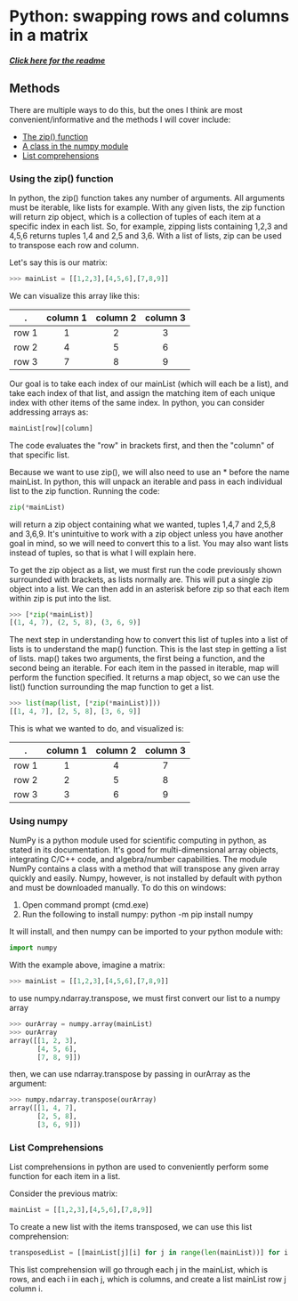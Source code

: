 # Python: swapping rows and columns in a matrix
##### [Click here for the readme](README.md)

## Methods

There are multiple ways to do this, but the ones I think are most convenient/informative and the methods I will cover include:

* [The zip() function](#zip)
* [A class in the numpy module](#numpy)
* [List comprehensions](#list)
<a id="zip"></a>
### Using the zip() function

In python, the zip() function takes any number of arguments. All arguments must be iterable, like lists for example. With any given lists, the zip function will return zip object, which is a collection of tuples of each item at a specific index in each list. So, for example, zipping lists containing 1,2,3 and 4,5,6 returns tuples 1,4 and 2,5 and 3,6. With a list of lists, zip can be used to transpose each row and column. 

Let's say this is our matrix:
```python
>>> mainList = [[1,2,3],[4,5,6],[7,8,9]]
```
We can visualize this array like this:

. | column 1 | column 2 | column 3
--- |:---:|:---:|:---:
row 1 | 1 | 2 | 3
row 2 | 4 | 5 | 6
row 3 | 7 | 8 | 9

Our goal is to take each index of our mainList (which will each be a list), and take each index of that list, and assign the matching item of each unique index with other items of the same index. In python, you can consider addressing arrays as: 
```python
mainList[row][column]
```
The code evaluates the "row" in brackets first, and then the "column" of that specific list. 

Because we want to use zip(), we will also need to use an * before the name mainList. In python, this will unpack an iterable and pass in each individual list to the zip function. Running the code:
```python
zip(*mainList)
```
will return a zip object containing what we wanted, tuples 1,4,7 and 2,5,8 and 3,6,9. It's unintuitive to work with a zip object unless you have another goal in mind, so we will need to convert this to a list. You may also want lists instead of tuples, so that is what I will explain here. 

To get the zip object as a list, we must first run the code previously shown surrounded with brackets, as lists normally are. This will put a single zip object into a list. We can then add in an asterisk before zip so that each item within zip is put into the list.
```python
>>> [*zip(*mainList)]
[(1, 4, 7), (2, 5, 8), (3, 6, 9)]
```

The next step in understanding how to convert this list of tuples into a list of lists is to understand the map() function. This is the last step in getting a list of lists. map() takes two arguments, the first being a function, and the second being an iterable. For each item in the passed in iterable, map will perform the function specified. It returns a map object, so we can use the list() function surrounding the map function to get a list.

```python
>>> list(map(list, [*zip(*mainList)]))
[[1, 4, 7], [2, 5, 8], [3, 6, 9]]
```

This is what we wanted to do, and visualized is:

. | column 1 | column 2 | column 3
--- |:---:|:---:|:---:
row 1 | 1 | 4 | 7
row 2 | 2 | 5 | 8
row 3 | 3 | 6 | 9


<a id="numpy"></a>
### Using numpy

NumPy is a python module used for scientific computing in python, as stated in its documentation. It's good for multi-dimensional array objects, integrating C/C++ code, and algebra/number capabilities. The module NumPy contains a class with a method that will transpose any given array quickly and easily. Numpy, however, is not installed by default with python and must be downloaded manually. To do this on windows:

1. Open command prompt (cmd.exe)
2. Run the following to install numpy: python -m pip install numpy

It will install, and then numpy can be imported to your python module with:
```python
import numpy
```

With the example above, imagine a matrix:
```python
>>> mainList = [[1,2,3],[4,5,6],[7,8,9]]
```

to use numpy.ndarray.transpose, we must first convert our list to a numpy array
```python
>>> ourArray = numpy.array(mainList)
>>> ourArray
array([[1, 2, 3],
       [4, 5, 6],
       [7, 8, 9]])
```

then, we can use ndarray.transpose by passing in ourArray as the argument:
```python
>>> numpy.ndarray.transpose(ourArray)
array([[1, 4, 7],
       [2, 5, 8],
       [3, 6, 9]])
```


<a id="list"></a>
### List Comprehensions

List comprehensions in python are used to conveniently perform some function for each item in a list. 

Consider the previous matrix:
```python
mainList = [[1,2,3],[4,5,6],[7,8,9]]
```

To create a new list with the items transposed, we can use this list comprehension:
```python
transposedList = [[mainList[j][i] for j in range(len(mainList))] for i in range(len(mainList[0]))]
```
This list comprehension will go through each j in the mainList, which is rows, and each i in each j, which is columns, and create a list mainList row j column i. 
